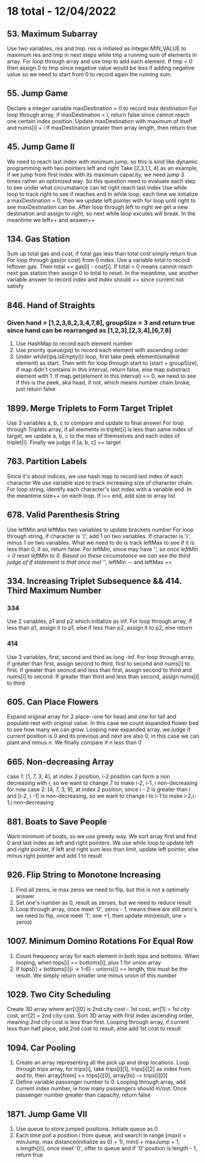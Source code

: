 # 18 total - 12/04/2022

## 53. Maximum Subarray
Use two variables, res and tmp. res is initialed as Integer.MIN_VALUE to maximum res and tmp in next steps while tmp a running sum of elements in array.
For loop through array and use tmp to add each element. If tmp < 0 then assign 0 to tmp since negative value would be less if adding negative value so we need to start from 0 to record again the running sum.

## 55. Jump Game
Declare a integer variable maxDestination = 0 to record max destination
For loop through array, if maxDestination < i, return false since cannot reach one certain index position. 
Update maxDestination with maximum of itself and nums[i] + i
If maxDestination greater then array length, then return true

## 45. Jump Game II
We need to reach last index with minimum jump, so this is kind like dynamic programming with two pointers left and right
Take [2,3,1,1, 4] as an example, if we jump from first index with its maximum capacity, we need jump 3 times rather an optimized way. So this question need to evaluate each step to see under what circumatance can let right reach last index
Use while loop to track right to see if reaches end
In while loop, each time we initialize a maxDestination = 0, then we update left pointer with for loop until right to see maxDestination can be.
After loop through left to right we get a new destination and assign to right, so next while loop excutes will break. In the meantime we left++ and answer++

## 134. Gas Station
Sum up total gas and cost, if total gas less than total cost simply return true
For loop through gas(or cost) from 0 index. Use a variable total to record leftover gas. Then total += gas[i] - cost[i]. If total < 0 means cannot reach next gas station then assign 0 to total to reset. In the meantime, use another variable answer to record index and index should ++ since current not satisfy

## 846. Hand of Straights
### Given hand = [1,2,3,6,2,3,4,7,8], groupSize = 3 and return true since hand can be rearranged as [1,2,3],[2,3,4],[6,7,8]
1. Use HashMap to record each element number
2. Use priority queue(pq) to record each element with ascending order
3. Under while(!pq.isEmpty()) loop, first take peek element(smallest element) as start. Then with for loop through start to (start + groupSize), if map didn't contains in this interval, return false, else map substract element with 1. If map.get(element in this interval) == 0, we need to see if this is the peek, aka head, if not, which means number chain broke, just return false

## 1899. Merge Triplets to Form Target Triplet
Use 3 variables a, b, c to compare and update to final answer
For loop through Triplets array, if all elements in triplet[i] is less than same index of target, we update a, b, c to the max of themselves and each index of triplet[i].
Finally we judge if [a, b, c] == target

## 763. Partition Labels
Since it's about indices, we use hash map to record last index of each character
We use variable size to track increasing size of character chain.
For loop string, identify each character's last index with a variable end. In the meantime size++ on each loop. If i== end, add size to array list

## 678. Valid Parenthesis String
Use leftMin and leftMax two variables to update brackets number
For loop through string, if character is '(', add 1 on two variables. If character is ')', minus 1 on two variables. What we need to do is track leftMax to see if it is less than 0, if so, return false. For leftMin, since may have '*', so once leftMin < 0 reset leftMin to 0. Based on these circumstance we can see the third judge of if statement is that once met '*', leftMin -- and leftMax ++

## 334. Increasing Triplet Subsequence && 414. Third Maximum Number
### 334
Use 2 variables, p1 and p2 which initialize as inf. For loop through array, if less than p1, assign it to p1, else if less than p2, assign it to p2, else return
### 414
Use 3 variables, first, second and third as long -inf. For loop through array, if greater than first, assign second to third, first to second and nums[i] to first. If greater than seoncd and less than first, assign second to third and nums[i] to second. If greater than third and less than second, assign nums[i] to third 

## 605. Can Place Flowers
Expand original array for 2 place--one for head and one for tail and populate rest with original value. In this case we count expanded flower bed to see how many we can grow. Looping new expanded array, we judge if current position is 0 and its previous and next are also 0, in this case we can plant and minus n. We finally compare if n less than 0

## 665. Non-decreasing Array
case 1: [1, 7, 3, 4], at index 2 position, i-2 position can form a non decreasing with i, so we want to change 7 to make i-2, i-1, i non-decreasing for now
case 2: [4, 7, 3, 9], at index 2 position, since i - 2 is greater than i and [i-2, i -1] is non-decreasing, so we want to change i to i-1 to make i-2,i-1,i non-decreasing

## 881. Boats to Save People
Want minimum of boats, so we use greedy way. We sort array first and find 0 and last index as left and right pointers. We use while loop to update left and right pointer, if left and right sum less than limit, update left pointer, else minus right pointer and add 1 to result

## 926. Flip String to Monotone Increasing
1. Find all zeros, ie max zeros we need to flip, but this is not a optimally answer
2. Set one's number as 0, result as zeroes, but we need to reduce result
3. Loop through array, once meet '0', zeros - 1, means there are still zero's we need to flip, once meet '1', one +1, then update min(result, one + zeros)

## 1007. Minimum Domino Rotations For Equal Row
1. Count frequency array for each element in both tops and bottoms. When looping, when tops[i] == bottoms[i], plus 1 for union array
2. If tops[i] + bottoms[i](i -> 1-6) - unions[i] == length, this must be the result. We simply return smaller one minus union of this number

## 1029. Two City Scheduling
Create 3D array where arr[i][0] is 2nd city cost - 1st cost, arr[1] = 1st city cost, arr[2] = 2nd city cost. Sort 3D array with first index ascending order, meaning 2nd city cost is less than first. Looping through array, if current less than half place, add 2nd cost to result, else add 1st cost to result

## 1094. Car Pooling
1. Create an array representing all the pick up and drop locations. Loop through trips array, for trips[i], take trips[i][1], trips[i][2] as index from and to, then array[from] += trips[i][0], array[to] -= trips[i][0]
2. Define variable passenger number to 0. Looping through array, add current index number, ie how many passengers should in/out. Once passenger number greater than capacity, return false

## 1871. Jump Game VII
1. Use queue to store jumped positions. Initiate queue as 0
2. Each time poll a position i from queue, and search in range [max(i + minJump, max distance(initialize as 0) + 1), min(i + maxJump + 1, s.length())], once meet '0', offer to queue and if '0' position is length - 1, return true
